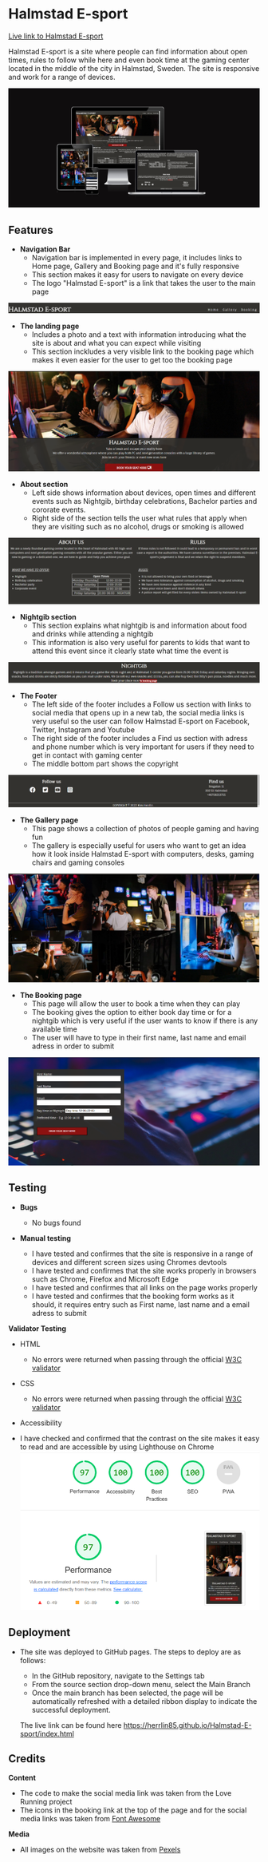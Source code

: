 # Halmstad E-sport
[Live link to Halmstad E-sport](https://herrlin85.github.io/Halmstad-E-sport/)

Halmstad E-sport is a site where people can find information about open times, rules to follow while here and even book time at the gaming center located in the middle of the city in Halmstad, Sweden. The site is responsive and work for a range of devices.

![responsive design image](assets/images/Readme-images//responsive.png)

## Features

 - **Navigation Bar**
     - Navigation bar is implemented in every page, it includes links to Home page, Gallery and Booking page and it's fully responsive
    - This section makes it easy for users to navigate on every device 
    - The logo "Halmstad E-sport" is a link that takes the user to the main page


![Navigation bar](assets/images/Readme-images/Nav.png)

 - **The landing page**
     - Includes a photo and a text with information introducing what the site is about and what you can expect while visiting
     - This section inckludes a very visible link to the booking page which makes it even easier for the user to get too the booking page

![Landing page photo with link](assets/images/Readme-images/landing.png)

 - **About section**
     - Left side shows information about devices, open times and different events such as Nightgib, birthday celebrations, Bachelor parties and cororate events.
     - Right side of the section tells the user what rules that apply when they are visiting such as no alcohol, drugs or smoking is allowed

![About section](assets/images/Readme-images/About.png)

 - **Nightgib section**
     - This section explains what nightgib is and information about food and drinks while attending a nightgib
     - This information is also very useful for parents to kids that want to attend this event since it clearly state what time the event is

![Nightgib section](assets/images/Readme-images/Nightgib.png)

 - **The Footer**
     - The left side of the footer includes a Follow us section with links to social media that opens up in a new tab, the social media links is very useful so the user can follow Halmstad E-sport on Facebook, Twitter, Instagram and Youtube
     - The right side of the footer includes a Find us section with adress and phone number which is very important for users if they need to get in contact with gaming center
     - The middle bottom part shows the copyright

![Footer section](assets/images/Readme-images/footer.png)

 - **The Gallery page**
    - This page shows a collection of photos of people gaming and having fun
    - The gallery is especially useful for users who want to get an idea how it look inside Halmstad E-sport with computers, desks, gaming chairs and gaming consoles

![Gallery section](assets/images/Readme-images/gallery.png)

 - **The Booking page**
    - This page will allow the user to book a time when they can play
    - The booking gives the option to either book day time or for a nightgib which is very useful if the user wants to know if there is any available time
    - The user will have to type in their first name, last name and email adress in order to submit 

![The Booking page](assets/images/Readme-images/booking.png)

## Testing

  - **Bugs**
    - No bugs found

  - **Manual testing**
     - I have tested and confirmes that the site is responsive in a range of devices and different screen sizes using Chromes devtools
     - I have tested and confirmes that the site works properly in browsers such as Chrome, Firefox and Microsoft Edge
     - I have tested and confirmes that all links on the page works properly
     - I have tested and confirmes that the booking form works as it should, it requires entry such as First name, last name and a email adress to submit


**Validator Testing**
 - HTML
   - No errors were returned when passing through the official [W3C validator](https://validator.w3.org/nu/?doc=https%3A%2F%2Fherrlin85.github.io%2FHalmstad-E-sport%2Findex.html)
  
  - CSS
    - No errors were returned when passing through the official [W3C validator](https://jigsaw.w3.org/css-validator/validator?uri=https%3A%2F%2Fherrlin85.github.io%2FHalmstad-E-sport%2Findex.html&profile=css3svg&usermedium=all&warning=1&vextwarning=&lang=sv#css)

  - Accessibility 
   - I have checked and confirmed that the contrast on the site makes it easy to read and are accessible by using Lighthouse on Chrome
![Lighthouse check](assets/images/Readme-images/Lighthouse.png)


## Deployment

- The site was deployed to GitHub pages. The steps to deploy are as follows:
  - In the GitHub repository, navigate to the Settings tab
  - From the source section drop-down menu, select the Main Branch
  - Once the main branch has been selected, the page will be automatically refreshed with a detailed ribbon display to indicate the successful deployment.

  The live link can be found here https://herrlin85.github.io/Halmstad-E-sport/index.html

## Credits

**Content**
- The code to make the social media link was taken from the Love Running project
- The icons in the booking link at the top of the page and for the social media links was taken from [Font Awesome](https://fontawesome.com/)

**Media**

- All images on the website was taken from [Pexels](https://www.pexels.com/)